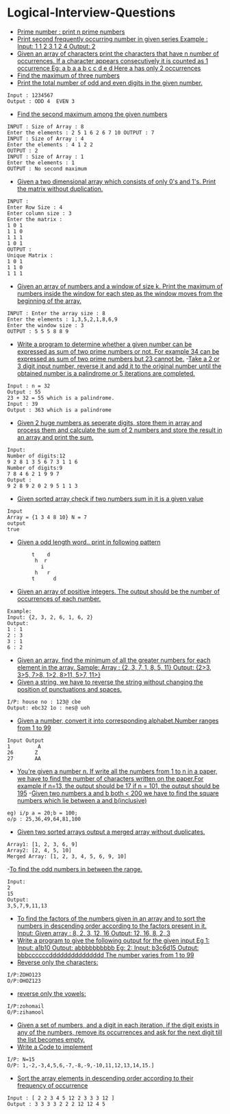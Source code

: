 # Logical-Interview-Questions

- [Prime number : print n prime numbers](https://github.com/Ratheshprabakar/Logical-Interview-Questions/blob/master/1.c)
- [Print second frequently occurring number in given series 
Example :
Input: 1 1 2 3 1 2 4 Output: 2](https://github.com/Ratheshprabakar/Logical-Interview-Questions/blob/master/10.c)
- [Given an array of characters print the characters that have n number of occurrences. If a character appears consecutively it is counted as 1 occurrence
Eg: a b a a b c c d e d
Here a has only 2 occurrences](https://github.com/Ratheshprabakar/Logical-Interview-Questions/blob/master/16.c)
- [Find the maximum of three numbers](https://github.com/Ratheshprabakar/Logical-Interview-Questions/blob/master/17.c)
- [Print the total number of odd and even digits in the given number.](https://github.com/Ratheshprabakar/Logical-Interview-Questions/blob/master/18.c)
```
Input : 1234567
Output : ODD 4  EVEN 3
```
- [Find the second maximum among the given numbers](https://github.com/Ratheshprabakar/Logical-Interview-Questions/blob/master/19.c)

```
INPUT : Size of Array : 8
Enter the elements : 2 5 1 6 2 6 7 10 OUTPUT : 7
INPUT : Size of Array : 4 
Enter the elements : 4 1 2 2 
OUTPUT : 2
INPUT : Size of Array : 1 
Enter the elements : 1 
OUTPUT : No second maximum
```

- [Given a two dimensional array which consists of only 0's and 1's. Print the matrix without duplication.](https://github.com/Ratheshprabakar/Logical-Interview-Questions/blob/master/21.c)

```
INPUT : 
Enter Row Size : 4 
Enter column size : 3 
Enter the matrix : 
1 0 1 
1 1 0 
1 1 1 
1 0 1 
OUTPUT : 
Unique Matrix : 
1 0 1 
1 1 0 
1 1 1
```

- [Given an array of numbers and a window of size k. Print the maximum of numbers inside the window for each step as the window moves from the beginning of the array.](https://github.com/Ratheshprabakar/Logical-Interview-Questions/blob/master/24.c)
```
INPUT : Enter the array size : 8 
Enter the elements : 1,3,5,2,1,8,6,9 
Enter the window size : 3 
OUTPUT : 5 5 5 8 8 9
```
- [Write a program to determine whether a given number can be expressed as sum of two prime numbers or not.
For example 34 can be expressed as sum of two prime numbers but 23 cannot be.](https://github.com/Ratheshprabakar/Logical-Interview-Questions/blob/master/25.c)
-[Take a 2 or 3 digit input number, reverse it and add it to the original number until the obtained number is a palindrome or 5 iterations are completed.](https://github.com/Ratheshprabakar/Logical-Interview-Questions/blob/master/26.c)
```
Input : n = 32
Output : 55
23 + 32 = 55 which is a palindrome.
Input : 39
Output : 363 which is a palindrome
```
- [Given 2 huge numbers as seperate digits, store them in array
and process them and calculate the sum of 2 numbers and store
the result in an array and print the sum.](https://github.com/Ratheshprabakar/Logical-Interview-Questions/blob/master/27.c)
```
Input:
Number of digits:12
9 2 8 1 3 5 6 7 3 1 1 6
Number of digits:9
7 8 4 6 2 1 9 9 7
Output :
9 2 8 9 2 0 2 9 5 1 1 3
```
- [Given sorted array check if two numbers sum in it is a given value](https://github.com/Ratheshprabakar/Logical-Interview-Questions/blob/master/28.c)
```
Input
Array = {1 3 4 8 10} N = 7
output
true
```
- [Given a odd length word.. print in following pattern](https://github.com/Ratheshprabakar/Logical-Interview-Questions/blob/master/30.c)
```
        t    d
         h  r
           i
         h   r
        t      d
```
- [Given an array of positive integers. The output should be the number of occurrences of each number.](https://github.com/Ratheshprabakar/Logical-Interview-Questions/blob/master/31.c)
```
Example:
Input: {2, 3, 2, 6, 1, 6, 2}
Output:
1 : 1
2 : 3
3 : 1
6 : 2
```
- [Given an array, find the minimum of all the greater numbers for each element in the array.
Sample: Array : {2, 3, 7, 1, 8, 5, 11} Output: {2>3, 3>5, 7>8, 1>2, 8>11, 5>7, 11>}](https://github.com/Ratheshprabakar/Logical-Interview-Questions/blob/master/32.c)
- [Given a string, we have to reverse the string without changing the position of punctuations and spaces.](https://github.com/Ratheshprabakar/Logical-Interview-Questions/blob/master/33.c)
```
I/P: house no : 123@ cbe
Output: ebc32 1o : nes@ uoh
```
- [Given a number, convert it into corresponding alphabet.Number ranges from 1 to 99](https://github.com/Ratheshprabakar/Logical-Interview-Questions/blob/master/35.c)
```
Input Output 
1         A 
26       Z 
27       AA
```
- [You're given a number n. If write all the numbers from 1 to n in a paper, we have to find the number of characters written on the paper.For example if n=13, the output should be 17 if n = 101, the output should be 195](https://github.com/Ratheshprabakar/Logical-Interview-Questions/blob/master/38.c)
-[Given two numbers a and b both < 200 we have to find the square numbers which lie between a and b(inclusive)](https://github.com/Ratheshprabakar/Logical-Interview-Questions/blob/master/39.c)
```
eg) i/p a = 20;b = 100;
o/p : 25,36,49,64,81,100
```
- [Given two sorted arrays output a merged array without duplicates.](https://github.com/Ratheshprabakar/Logical-Interview-Questions/blob/master/42.c)
```
Array1: [1, 2, 3, 6, 9]
Array2: [2, 4, 5, 10]
Merged Array: [1, 2, 3, 4, 5, 6, 9, 10]
```
-[To find the odd numbers in between the range.](https://github.com/Ratheshprabakar/Logical-Interview-Questions/blob/master/43.c)
```
Input:
2
15
Output:
3,5,7,9,11,13
```
- [To find the factors of the numbers given in an array and to sort the numbers in descending order according to the factors present in it.
Input:
Given array : 8, 2, 3, 12, 16
Output:
12, 16, 8, 2, 3](https://github.com/Ratheshprabakar/Logical-Interview-Questions/blob/master/44.c)
- [Write a program to give the following output for the given input
Eg 1: Input: a1b10 Output: abbbbbbbbbb Eg: 2: Input: b3c6d15 Output: bbbccccccddddddddddddddd The number varies from 1 to 99](https://github.com/Ratheshprabakar/Logical-Interview-Questions/blob/master/47.c)
- [Reverse only the characters:](https://github.com/Ratheshprabakar/Logical-Interview-Questions/blob/master/49.c)
```
I/P:ZOHO123
O/P:OHOZ123
```
- [reverse only the vowels:](https://github.com/Ratheshprabakar/Logical-Interview-Questions/blob/master/50.c)
```
I/P:zohomail
O/P:zihamool
```
- [Given a set of numbers, and a digit in each iteration, if the digit exists in any of  the numbers, remove its occurrences and ask for the next digit till the list becomes empty.](https://github.com/Ratheshprabakar/Logical-Interview-Questions/blob/master/6.c)
- [Write a Code to implement](https://github.com/Ratheshprabakar/Logical-Interview-Questions/blob/master/8.c)
```
I/P: N=15
O/P: 1,-2,-3,4,5,6,-7,-8,-9,-10,11,12,13,14,15.]
```
- [Sort the array elements in descending order according to their frequency of occurrence](https://github.com/Ratheshprabakar/Logical-Interview-Questions/blob/master/9.c)
```
Input : [ 2 2 3 4 5 12 2 3 3 3 12 ] 
Output : 3 3 3 3 2 2 2 12 12 4 5
```
